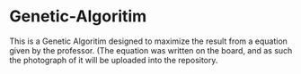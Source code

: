 # Genetic-Algoritim

This is a Genetic Algoritim designed to maximize the result from a equation given by the professor.  (The equation was written on the board, and as such the photograph of it will be uploaded into the repository.

